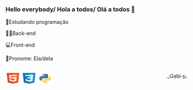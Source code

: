 ### Hello everybody/ Hola a todos/ Olá a todos 👋

📘Estudando programação

👩‍💻Back-end

💻Front-end

🙆‍Pronome: Ela/dela

<div style="display: inline_block"><br>
  
  <img align="center" alt="Gabi-HTML" height="30" width="40" src="https://raw.githubusercontent.com/devicons/devicon/master/icons/html5/html5-original.svg">
  <img align="center" alt="Gabi-CSS" height="30" width="40" src="https://raw.githubusercontent.com/devicons/devicon/master/icons/css3/css3-original.svg">
  <img align="center" alt="Gabi-Python" height="30" width="40" src="https://raw.githubusercontent.com/devicons/devicon/master/icons/python/python-original.svg">
  <img align="right" alt="Gabi-pic" height="150" style="border-radius:50px;" src="https://i.pinimg.com/originals/f3/34/1a/f3341aee1a4e2cfc1cf63dee46965e17.gif">
</div>

